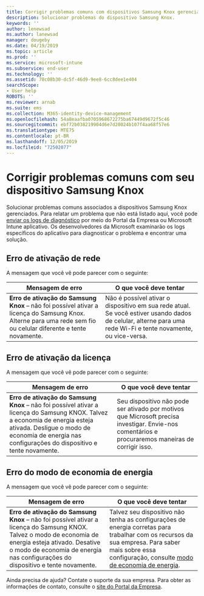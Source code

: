 ```yaml
---
title: Corrigir problemas comuns com dispositivos Samsung Knox gerenciados | Microsoft Docs
description: Solucionar problemas do dispositivo Samsung Knox.
keywords: ''
author: lenewsad
ms.author: lanewsad
manager: dougeby
ms.date: 04/19/2019
ms.topic: article
ms.prod: ''
ms.service: microsoft-intune
ms.subservice: end-user
ms.technology: ''
ms.assetid: 78c08b30-dc5f-46d9-9ee8-6cc8dee1e404
searchScope:
- User help
ROBOTS: ''
ms.reviewer: arnab
ms.suite: ems
ms.collection: M365-identity-device-management
ms.openlocfilehash: 54a8eaafba0705968672275ba67449d9672f5c46
ms.sourcegitcommit: ebf72b038219904d6e7d20024b107f4aa68f57e6
ms.translationtype: MTE75
ms.contentlocale: pt-BR
ms.lasthandoff: 12/05/2019
ms.locfileid: "72502077"
---
```

# <a name="fix-common-issues-with-your-samsung-knox-device"></a>Corrigir problemas comuns com seu dispositivo Samsung Knox

Solucionar problemas comuns associados a dispositivos Samsung Knox gerenciados. Para relatar um problema que não está listado aqui, você pode [enviar os logs de diagnóstico](send-logs-to-microsoft-android.md) por meio do Portal da Empresa ou Microsoft Intune aplicativo. Os desenvolvedores da Microsoft examinarão os logs específicos do aplicativo para diagnosticar o problema e encontrar uma solução.    

## <a name="network-activation-error"></a>Erro de ativação de rede  

A mensagem que você vê pode parecer com o seguinte:

|Mensagem de erro|O que você deve tentar|
|---|---|
|**Erro de ativação do Samsung Knox** – não foi possível ativar a licença do Samsung Knox. Alterne para uma rede sem fio ou celular diferente e tente novamente.|Não é possível ativar o dispositivo em sua rede atual. Se você estiver usando dados de celular, alterne para uma rede Wi-Fi e tente novamente, ou vice-versa.|

## <a name="license-activation-error"></a>Erro de ativação da licença

A mensagem que você vê pode parecer com o seguinte:

|Mensagem de erro|O que você deve tentar|
|---|---|
|**Erro de ativação do Samsung Knox** – não foi possível ativar a licença do Samsung KNOX. Talvez a economia de energia esteja ativada. Desligue o modo de economia de energia nas configurações do dispositivo e tente novamente.|Seu dispositivo não pode ser ativado por motivos que Microsoft precisa investigar. Envie-nos comentários e procuraremos maneiras de corrigir isso.|

## <a name="power-saving-mode-error"></a>Erro do modo de economia de energia

A mensagem que você vê pode parecer com o seguinte:

|Mensagem de erro|O que você deve tentar|
|---|---|
|**Erro de ativação do Samsung Knox** – não foi possível ativar a licença do Samsung KNOX. Talvez o modo de economia de energia esteja ativado. Desative o modo de economia de energia nas configurações do dispositivo e tente novamente. |Talvez seu dispositivo não tenha as configurações de energia corretas para trabalhar com os recursos da sua empresa. Para saber mais sobre essa configuração, consulte [modo de economia de energia](power-saving-mode-android.md).|  

Ainda precisa de ajuda? Contate o suporte da sua empresa. Para obter as informações de contato, consulte o [site do Portal da Empresa](https://go.microsoft.com/fwlink/?linkid=2010980).
